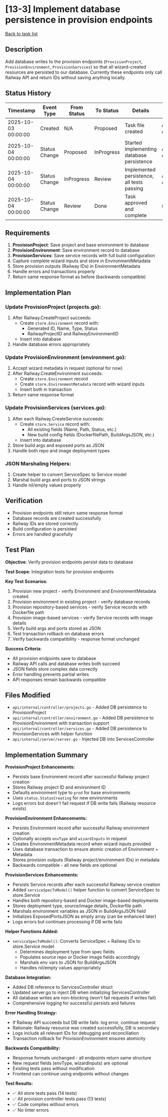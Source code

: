 # [13-3] Implement database persistence in provision endpoints

[Back to task list](./tasks.md)

## Description

Add database writes to the provision endpoints (`ProvisionProject`, `ProvisionEnvironment`, `ProvisionServices`) so that all wizard-created resources are persisted to our database. Currently these endpoints only call Railway API and return IDs without saving anything locally.

## Status History

| Timestamp | Event Type | From Status | To Status | Details | User |
|-----------|------------|-------------|-----------|---------|------|
| 2025-10-03 00:00:00 | Created | N/A | Proposed | Task file created | AI Agent |
| 2025-10-04 00:00:00 | Status Change | Proposed | InProgress | Started implementing database persistence | AI Agent |
| 2025-10-04 00:00:00 | Status Change | InProgress | Review | Implemented persistence, all tests passing | AI Agent |
| 2025-10-04 00:00:00 | Status Change | Review | Done | Task approved and complete | sean |

## Requirements

1. **ProvisionProject**: Save project and base environment to database
2. **ProvisionEnvironment**: Save environment record to database
3. **ProvisionServices**: Save service records with full build configuration
4. Capture complete wizard inputs and store in EnvironmentMetadata
5. Store provision outputs (Railway IDs) in EnvironmentMetadata
6. Handle errors and transactions properly
7. Return same response format as before (backwards compatible)

## Implementation Plan

### Update ProvisionProject (projects.go):
1. After Railway.CreateProject succeeds:
   - Create `store.Environment` record with:
     - Generated ID, Name, Type, Status
     - RailwayProjectID and RailwayEnvironmentID
   - Insert into database
2. Handle database errors appropriately

### Update ProvisionEnvironment (environment.go):
1. Accept wizard metadata in request (optional for now)
2. After Railway.CreateEnvironment succeeds:
   - Create `store.Environment` record
   - Create `store.EnvironmentMetadata` record with wizard inputs
   - Insert both in transaction
3. Return same response format

### Update ProvisionServices (services.go):
1. After each Railway.CreateService succeeds:
   - Create `store.Service` record with:
     - All existing fields (Name, Path, Status, etc.)
     - New build config fields (DockerfilePath, BuildArgsJSON, etc.)
   - Insert into database
2. Store build args and exposed ports as JSON
3. Handle both repo and image deployment types

### JSON Marshaling Helpers:
1. Create helper to convert ServiceSpec to Service model
2. Marshal build args and ports to JSON strings
3. Handle nil/empty values properly

## Verification

- Provision endpoints still return same response format
- Database records are created successfully
- Railway IDs are stored correctly
- Build configuration is persisted
- Errors are handled gracefully

## Test Plan

**Objective**: Verify provision endpoints persist data to database

**Test Scope**: Integration tests for provision endpoints

**Key Test Scenarios**:
1. Provision new project - verify Environment and EnvironmentMetadata created
2. Provision environment in existing project - verify database records
3. Provision repository-based services - verify Service records with Dockerfile path
4. Provision image-based services - verify Service records with image details
5. Verify build args and ports stored as JSON
6. Test transaction rollback on database errors
7. Verify backwards compatibility - response format unchanged

**Success Criteria**:
- All provision endpoints save to database
- Railway API calls and database writes both succeed
- JSON fields store complex data correctly
- Error handling prevents partial writes
- API responses remain backwards compatible

## Files Modified

- `api/internal/controller/projects.go` - Added DB persistence to ProvisionProject
- `api/internal/controller/environment.go` - Added DB persistence to ProvisionEnvironment with transaction support
- `api/internal/controller/services.go` - Added DB persistence to ProvisionServices with helper function
- `api/internal/server/server.go` - Injected DB into ServicesController

## Implementation Summary

**ProvisionProject Enhancements:**
- Persists base Environment record after successful Railway project creation
- Stores Railway project ID and environment ID
- Defaults environment type to `prod` for base environments
- Uses `status.StatusCreating` for new environments
- Logs errors but doesn't fail request if DB write fails (Railway resource exists)

**ProvisionEnvironment Enhancements:**
- Persists Environment record after successful Railway environment creation
- Optionally accepts `envType` and `wizardInputs` in request
- Creates EnvironmentMetadata record when wizard inputs provided
- Uses database transaction to ensure atomic creation of Environment + Metadata
- Stores provision outputs (Railway project/environment IDs) in metadata
- Backwards compatible - all new fields are optional

**ProvisionServices Enhancements:**
- Persists Service records after each successful Railway service creation
- Added `serviceSpecToModel()` helper function to convert ServiceSpec to store.Service
- Handles both repository-based and Docker image-based deployments
- Stores deployment type, source/image details, Dockerfile path
- Marshals environment variables as JSON in BuildArgsJSON field
- Initializes ExposedPortsJSON as empty array (can be enhanced later)
- Logs errors but continues processing if DB write fails

**Helper Functions Added:**
- `serviceSpecToModel()`: Converts ServiceSpec + Railway IDs to store.Service model
  - Determines deployment type from spec fields
  - Populates source repo or Docker image fields accordingly
  - Marshals env vars to JSON for BuildArgsJSON
  - Handles nil/empty values appropriately

**Database Integration:**
- Added DB reference to ServicesController struct
- Updated server.go to inject DB when initializing ServicesController
- All database writes are non-blocking (won't fail requests if writes fail)
- Comprehensive logging for successful persists and failures

**Error Handling Strategy:**
- If Railway API succeeds but DB write fails: log error, continue request
- Rationale: Railway resource was created successfully, DB is secondary
- Logs include all relevant IDs for debugging and reconciliation
- Transaction rollback for ProvisionEnvironment ensures atomicity

**Backwards Compatibility:**
- Response formats unchanged - all endpoints return same structure
- New request fields (envType, wizardInputs) are optional
- Existing tests pass without modification
- Frontend can continue using endpoints without changes

**Test Results:**
- ✅ All store tests pass (14 tests)
- ✅ All provision controller tests pass (13 tests)
- ✅ Code compiles without errors
- ✅ No linter errors
